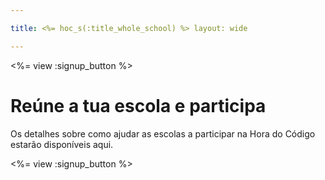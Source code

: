 ```yaml
---

title: <%= hoc_s(:title_whole_school) %> layout: wide

---
```


<%= view :signup_button %>

# Reúne a tua escola e participa

Os detalhes sobre como ajudar as escolas a participar na Hora do Código estarão disponíveis aqui.

<%= view :signup_button %>